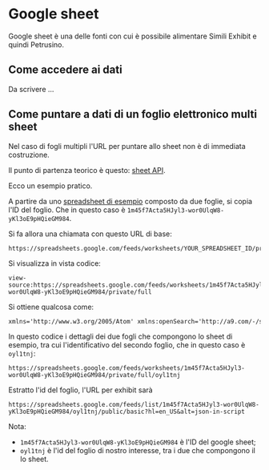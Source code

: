 # Google sheet

Google sheet è una delle fonti con cui è possibile alimentare Simili Exhibit e quindi Petrusino.

## Come accedere ai dati

Da scrivere ...

## Come puntare a dati di un foglio elettronico multi sheet

Nel caso di fogli multipli l'URL per puntare allo sheet non è di immediata costruzione.

Il punto di partenza teorico è questo: [sheet API](https://developers.google.com/sheets/api/v3/worksheets).

Ecco un esempio pratico.

A partire da uno [spreadsheet di esempio](https://docs.google.com/spreadsheets/d/1m45f7Acta5HJyl3-wor0UlqW8-yKl3oE9pHQieGM984) composto da due foglie, si copia l'ID del foglio. Che in questo caso è `1m45f7Acta5HJyl3-wor0UlqW8-yKl3oE9pHQieGM984`.

Si fa allora una chiamata con questo URL di base:

    https://spreadsheets.google.com/feeds/worksheets/YOUR_SPREADSHEET_ID/private/full

Si visualizza in vista codice:

    view-source:https://spreadsheets.google.com/feeds/worksheets/1m45f7Acta5HJyl3-wor0UlqW8-yKl3oE9pHQieGM984/private/full

Si ottiene qualcosa come:

```XML
xmlns='http://www.w3.org/2005/Atom' xmlns:openSearch='http://a9.com/-/spec/opensearchrss/1.0/' xmlns:gs='http://schemas.google.com/spreadsheets/2006'><id>https://spreadsheets.google.com/feeds/worksheets/1m45f7Acta5HJyl3-wor0UlqW8-yKl3oE9pHQieGM984/private/full</id><updated>2017-03-20T07:44:40.586Z</updated><category scheme='http://schemas.google.com/spreadsheets/2006' term='http://schemas.google.com/spreadsheets/2006#worksheet'/><title type='text'>sheet2json</title><link rel='alternate' type='application/atom+xml' href='https://docs.google.com/spreadsheets/d/1m45f7Acta5HJyl3-wor0UlqW8-yKl3oE9pHQieGM984/edit'/><link rel='http://schemas.google.com/g/2005#feed' type='application/atom+xml' href='https://spreadsheets.google.com/feeds/worksheets/1m45f7Acta5HJyl3-wor0UlqW8-yKl3oE9pHQieGM984/private/full'/><link rel='http://schemas.google.com/g/2005#post' type='application/atom+xml' href='https://spreadsheets.google.com/feeds/worksheets/1m45f7Acta5HJyl3-wor0UlqW8-yKl3oE9pHQieGM984/private/full'/><link rel='self' type='application/atom+xml' href='https://spreadsheets.google.com/feeds/worksheets/1m45f7Acta5HJyl3-wor0UlqW8-yKl3oE9pHQieGM984/private/full'/><author><name>tizio</name><email>tizio@gmail.com</email></author><openSearch:totalResults>2</openSearch:totalResults><openSearch:startIndex>1</openSearch:startIndex><entry><id>https://spreadsheets.google.com/feeds/worksheets/1m45f7Acta5HJyl3-wor0UlqW8-yKl3oE9pHQieGM984/private/full/od6</id><updated>2017-03-20T07:44:40.586Z</updated><category scheme='http://schemas.google.com/spreadsheets/2006' term='http://schemas.google.com/spreadsheets/2006#worksheet'/><title type='text'>Sheet1</title><content type='text'>Sheet1</content><link rel='http://schemas.google.com/spreadsheets/2006#listfeed' type='application/atom+xml' href='https://spreadsheets.google.com/feeds/list/1m45f7Acta5HJyl3-wor0UlqW8-yKl3oE9pHQieGM984/od6/private/full'/><link rel='http://schemas.google.com/spreadsheets/2006#cellsfeed' type='application/atom+xml' href='https://spreadsheets.google.com/feeds/cells/1m45f7Acta5HJyl3-wor0UlqW8-yKl3oE9pHQieGM984/od6/private/full'/><link rel='http://schemas.google.com/visualization/2008#visualizationApi' type='application/atom+xml' href='https://docs.google.com/spreadsheets/d/1m45f7Acta5HJyl3-wor0UlqW8-yKl3oE9pHQieGM984/gviz/tq?gid=0'/><link rel='http://schemas.google.com/spreadsheets/2006#exportcsv' type='text/csv' href='https://docs.google.com/spreadsheets/d/1m45f7Acta5HJyl3-wor0UlqW8-yKl3oE9pHQieGM984/export?gid=0&amp;format=csv'/><link rel='self' type='application/atom+xml' href='https://spreadsheets.google.com/feeds/worksheets/1m45f7Acta5HJyl3-wor0UlqW8-yKl3oE9pHQieGM984/private/full/od6'/><link rel='edit' type='application/atom+xml' href='https://spreadsheets.google.com/feeds/worksheets/1m45f7Acta5HJyl3-wor0UlqW8-yKl3oE9pHQieGM984/private/full/od6/-u3c64m'/><gs:colCount>26</gs:colCount><gs:rowCount>1000</gs:rowCount></entry><entry><id>https://spreadsheets.google.com/feeds/worksheets/1m45f7Acta5HJyl3-wor0UlqW8-yKl3oE9pHQieGM984/private/full/oyl1tnj</id><updated>2017-03-20T07:44:40.586Z</updated><category scheme='http://schemas.google.com/spreadsheets/2006' term='http://schemas.google.com/spreadsheets/2006#worksheet'/><title type='text'>Sheet2</title><content type='text'>Sheet2</content><link rel='http://schemas.google.com/spreadsheets/2006#listfeed' type='application/atom+xml' href='https://spreadsheets.google.com/feeds/list/1m45f7Acta5HJyl3-wor0UlqW8-yKl3oE9pHQieGM984/oyl1tnj/private/full'/><link rel='http://schemas.google.com/spreadsheets/2006#cellsfeed' type='application/atom+xml' href='https://spreadsheets.google.com/feeds/cells/1m45f7Acta5HJyl3-wor0UlqW8-yKl3oE9pHQieGM984/oyl1tnj/private/full'/><link rel='http://schemas.google.com/visualization/2008#visualizationApi' type='application/atom+xml' href='https://docs.google.com/spreadsheets/d/1m45f7Acta5HJyl3-wor0UlqW8-yKl3oE9pHQieGM984/gviz/tq?gid=2091206789'/><link rel='http://schemas.google.com/spreadsheets/2006#exportcsv' type='text/csv' href='https://docs.google.com/spreadsheets/d/1m45f7Acta5HJyl3-wor0UlqW8-yKl3oE9pHQieGM984/export?gid=2091206789&amp;format=csv'/><link rel='self' type='application/atom+xml' href='https://spreadsheets.google.com/feeds/worksheets/1m45f7Acta5HJyl3-wor0UlqW8-yKl3oE9pHQieGM984/private/full/oyl1tnj'/><link rel='edit' type='application/atom+xml' href='https://spreadsheets.google.com/feeds/worksheets/1m45f7Acta5HJyl3-wor0UlqW8-yKl3oE9pHQieGM984/private/full/oyl1tnj/-u3c64l'/><gs:colCount>26</gs:colCount><gs:rowCount>1000</gs:rowCount></entry></feed>
```


In questo codice i dettagli dei due fogli che compongono lo sheet di esempio, tra cui l'identificativo del secondo foglio, che in questo caso è `oyl1tnj`:

    https://spreadsheets.google.com/feeds/worksheets/1m45f7Acta5HJyl3-wor0UlqW8-yKl3oE9pHQieGM984/private/full/oyl1tnj

Estratto l'id del foglio, l'URL per exhibit sarà

    https://spreadsheets.google.com/feeds/list/1m45f7Acta5HJyl3-wor0UlqW8-yKl3oE9pHQieGM984/oyl1tnj/public/basic?hl=en_US&alt=json-in-script

Nota:

- `1m45f7Acta5HJyl3-wor0UlqW8-yKl3oE9pHQieGM984` è l'ID del google sheet;
- `oyl1tnj` è l'id del foglio di nostro interesse, tra i due che compongono il lo sheet.
